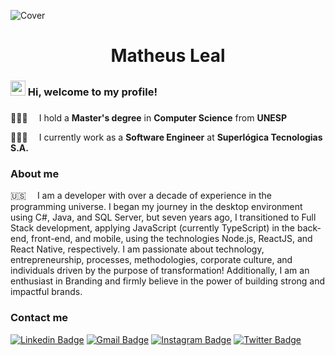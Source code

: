 ![Cover](https://i.imgur.com/A6JC2D5.png)

<div align="center">
  <h1>Matheus Leal</h1>
</div>

### 
<h3><span><img src="https://media.giphy.com/media/hvRJCLFzcasrR4ia7z/giphy.gif" style="width: 24px;"/></span> Hi, welcome to my profile!</h3>

###
<div class="center">
  <p>👨🏻‍🎓 ⠀ I hold a <b>Master's degree</b> in <b>Computer Science</b> from <b>UNESP</b></p>
  <p>👨🏻‍💻 ⠀ I currently work as a <b>Software Engineer</b> at <b> Superlógica Tecnologias S.A.</b></p>
</div>

### About me

🇺🇸 ⠀ I am a developer with over a decade of experience in the programming universe. I began my journey in the desktop environment using C#, Java, and SQL Server, but seven years ago, I transitioned to Full Stack development, applying JavaScript (currently TypeScript) in the back-end, front-end, and mobile, using the technologies Node.js, ReactJS, and React Native, respectively. I am passionate about technology, entrepreneurship, processes, methodologies, corporate culture, and individuals driven by the purpose of transformation! Additionally, I am an enthusiast in Branding and firmly believe in the power of building strong and impactful brands.

### Contact me

[![Linkedin Badge](https://img.shields.io/badge/-Matheus%20Leal-3442E8?style=flat-square&logo=Linkedin&logoColor=F0EFEB&link=https://www.linkedin.com/in/matheuspleal/)](https://www.linkedin.com/in/matheuspleal/)
[![Gmail Badge](https://img.shields.io/badge/-hi@matheuspleal.com-3442E8?style=flat-square&logo=Gmail&logoColor=F0EFEB&link=mailto:hi@matheuspleal.com)](mailto:hi@matheuspleal.com) 
[![Instagram Badge](https://img.shields.io/badge/-@matheuspleal-3442E8?style=flat-square&logo=Instagram&logoColor=F0EFEB&link=https://www.instagram.com/matheuspleal/)](https://www.instagram.com/matheuspleal/) 
[![Twitter Badge](https://img.shields.io/badge/-Matheus%20Leal-3442E8?style=flat-square&logo=Twitter&logoColor=F0EFEB&link=https://www.twitter.com/matheuspleal/)](https://www.twitter.com/matheuspleal/)



